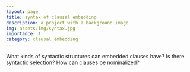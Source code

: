 ```yaml
---
layout: page
title: syntax of clausal embedding
description: a project with a background image
img: assets/img/syntax.jpg
importance: 1
category: clausal embedding
---
```


What kinds of syntactic structures can embedded clauses have? Is there syntactic selection? How can clauses be nominalized?
